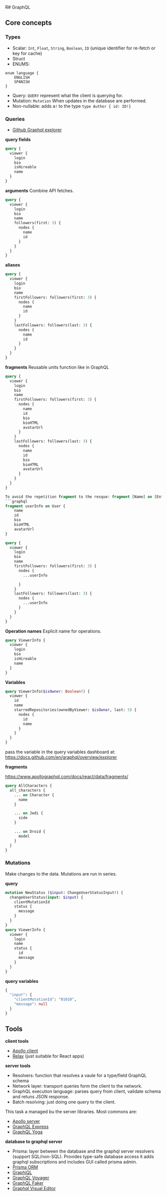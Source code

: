 R# GraphQL

## Core concepts

### Types

* Scalar: `Int`, `Float`, `String`, `Boolean`, `ID` (unique identifier for re-fetch or key for cache)
* Struct
* ENUMS:
```
enum language {
    ENGLISH
    SPANISH
}
```
* Query: `QUERY` represent what the client is querying for.
* Mutation: `Mutation` When updates in the database are performed.
* Non-nullable: adds a`!` to the type `type Author { id: ID!}`

### Queries

* [Github Graphql explorer](https://docs.github.com/en/graphql/overview/explorer)

**query fields**

```graphql
query {
  viewer {
    login
    bio
    isHireable
    name
  }
}
```

**arguments**
Combine API fetches.
```graphql
query {
  viewer {
    login
    bio
    name
    followers(first: 3) {
      nodes {
        name
        id
      }
    }
  }
}
```

**aliases**

```graphql
query {
  viewer {
    login
    bio
    name
    firstFollowers: followers(first: 3) {
      nodes {
        name
        id
      }
    }
    lastFollowers: followers(last: 3) {
      nodes {
        name
        id
      }
    }
  }
}
```

**fragments**
Reusable units function like in GraphQL

```graphql
query {
  viewer {
    login
    bio
    name
    firstFollowers: followers(first: 3) {
      nodes {
        name
        id
        bio
        bioHTML
        avatarUrl
      }
    }
    lastFollowers: followers(last: 3) {
      nodes {
        name
        id
        bio
        bioHTML
        avatarUrl
      }
    }
  }
}

To avoid the repetition fragment to the resque: fragment [Name] on [Entity]
```graphql
fragment userInfo on User {
    name
    id
    bio
    bioHTML
    avatarUrl
}

query {
  viewer {
    login
    bio
    name
    firstFollowers: followers(first: 3) {
      nodes {
        ...userInfo

      }
    }
    lastFollowers: followers(last: 3) {
      nodes {
        ...userInfo
      }
    }
  }
}
```

**Operation names**
Explicit name for operations.

```graphql
query ViewerInfo {
  viewer {
    login
    bio
    isHireable
    name
  }
}
```

**Variables**

```graphql
query ViewerInfo($isOwner: Boolean!) {
  viewer {
    id
    name
    starredRepositories(ownedByViewer: $isOwner, last: 5) {
      nodes {
        id
        name
      }
    }
  }
}
```

pass the variable in the query variables dashboard at: https://docs.github.com/en/graphql/overview/explorer

**fragments**

https://www.apollographql.com/docs/react/data/fragments/


```graphql
query AllCharacters {
  all_characters {
    ... on Character {
      name
    }

    ... on Jedi {
      side
    }

    ... on Droid {
      model
    }
  }
}
```
### Mutations
Make changes to the data. Mutations are run in series.

**query**
```graphql
mutation NewStatus ($input: ChangeUserStatusInput!) {
  changeUserStatus(input: $input) {
    clientMutationId
    status {
      message
    }
  }
}
query ViewerInfo {
  viewer {
    login
    name
    status {
      id
      message
    }
  }
}
```
**query variables**

```graphql
{
  "input": {
    "clientMutationId": "01010",
    "message": null
  }
}
```

## Tools

**client tools**
* [Apollo client](https://www.apollographql.com/docs/)
* [Relay](https://relay.dev/) (just suitable for React apps)

**server tools**
* Resolvers: function that resolves a vaule for a type/field GraphQL schema
* Network layer: transport queries form the client to the network.
* GraphQL execution language: parses query from client, validate schema and retuns JSON response.
* Batch resolving: just doing one query to the client.

This task a managed bu the server libraries. Most commons are:
* [Apollo server](https://www.apollographql.com/docs/apollo-server/)
* [GraphQL Express](https://graphql.org/graphql-js/express-graphql/)
* [GraphQL Yoga](https://github.com/dotansimha/graphql-yoga)

**database to graphql server**
* Prisma: layer between the database and the graphql server resolvers  (support SQL/non-SQL). Provides type-safe database access it adds graphql subscriptions and includes GUI called prisma admin.
* [Prisma ORM](https://www.prisma.io/)
* [GraphiQL](https://github.com/graphql/graphiql)
* [GraphQL Voyager](https://apis.guru/graphql-voyager/)
* [GraphQL Faker](https://github.com/APIs-guru/graphql-faker)
* [Graphql Visual Editor](https://graphqleditor.com/)

